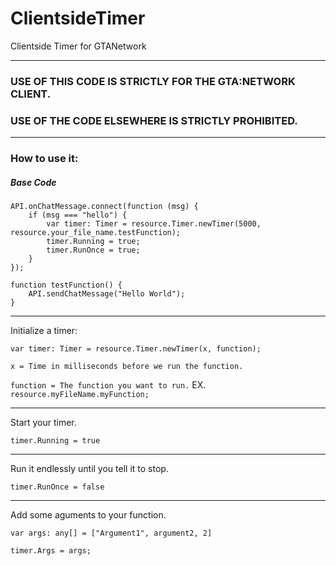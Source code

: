 # ClientsideTimer
Clientside Timer for GTANetwork

---

### USE OF THIS CODE IS STRICTLY FOR THE GTA:NETWORK CLIENT.

### USE OF THE CODE ELSEWHERE IS STRICTLY PROHIBITED.

---

### How to use it:

##### Base Code
```
API.onChatMessage.connect(function (msg) {
    if (msg === "hello") {
        var timer: Timer = resource.Timer.newTimer(5000, resource.your_file_name.testFunction);
        timer.Running = true;
        timer.RunOnce = true;
    }
});

function testFunction() {
    API.sendChatMessage("Hello World");
}
```

---

Initialize a timer:

`var timer: Timer = resource.Timer.newTimer(x, function);`

`x = Time in milliseconds before we run the function.`

`function = The function you want to run.` EX. `resource.myFileName.myFunction;`

---

Start your timer.

`timer.Running = true`

---

Run it endlessly until you tell it to stop.

`timer.RunOnce = false`

---

Add some aguments to your function.

`var args: any[] = ["Argument1", argument2, 2]`

`timer.Args = args;`



